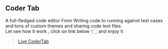 ## Coder Tab
A full-fledged code editor From Writing code to running against test cases and tons of custom themes and sharing code text files.
<br> 
Let see how it work , click on link below 👇🏻 and enjoy it 
> [Live CoderTab](https://codertab.netlify.app/)
